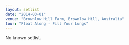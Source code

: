 ```yaml
---
layout: setlist
date: "2014-03-01"
venue: "Brownlow Hill Farm, Brownlow Hill, Australia"
tour: "Float Along - Fill Your Lungs"
---
```



No known setlist.
